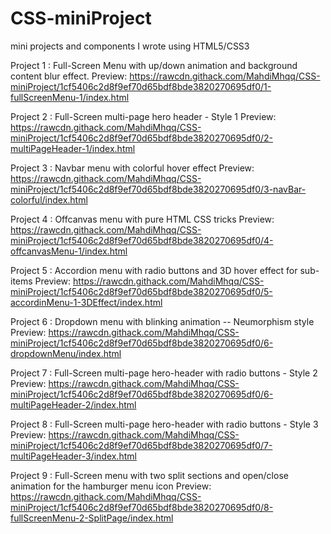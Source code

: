 # CSS-miniProject
mini projects and components I wrote using HTML5/CSS3

Project 1 :
Full-Screen Menu with up/down animation and background content blur effect.
Preview: https://rawcdn.githack.com/MahdiMhqq/CSS-miniProject/1cf5406c2d8f9ef70d65bdf8bde3820270695df0/1-fullScreenMenu-1/index.html

Project 2 :
Full-Screen multi-page hero header - Style 1
Preview: https://rawcdn.githack.com/MahdiMhqq/CSS-miniProject/1cf5406c2d8f9ef70d65bdf8bde3820270695df0/2-multiPageHeader-1/index.html

Project 3 :
Navbar menu with colorful hover effect
Preview: https://rawcdn.githack.com/MahdiMhqq/CSS-miniProject/1cf5406c2d8f9ef70d65bdf8bde3820270695df0/3-navBar-colorful/index.html

Project 4 :
Offcanvas menu with pure HTML CSS tricks 
Preview: https://rawcdn.githack.com/MahdiMhqq/CSS-miniProject/1cf5406c2d8f9ef70d65bdf8bde3820270695df0/4-offcanvasMenu-1/index.html

Project 5 :
Accordion menu with radio buttons and 3D hover effect for sub-items
Preview: https://rawcdn.githack.com/MahdiMhqq/CSS-miniProject/1cf5406c2d8f9ef70d65bdf8bde3820270695df0/5-accordinMenu-1-3DEffect/index.html

Project 6 :
Dropdown menu with blinking animation -- Neumorphism style
Preview: https://rawcdn.githack.com/MahdiMhqq/CSS-miniProject/1cf5406c2d8f9ef70d65bdf8bde3820270695df0/6-dropdownMenu/index.html

Project 7 :
Full-Screen multi-page hero-header with radio buttons - Style 2
Preview: https://rawcdn.githack.com/MahdiMhqq/CSS-miniProject/1cf5406c2d8f9ef70d65bdf8bde3820270695df0/6-multiPageHeader-2/index.html

Project 8 : 
Full-Screen multi-page hero-header with radio buttons - Style 3
Preview: https://rawcdn.githack.com/MahdiMhqq/CSS-miniProject/1cf5406c2d8f9ef70d65bdf8bde3820270695df0/7-multiPageHeader-3/index.html

Project 9 :
Full-Screen menu with two split sections and open/close animation for the hamburger menu icon
Preview: https://rawcdn.githack.com/MahdiMhqq/CSS-miniProject/1cf5406c2d8f9ef70d65bdf8bde3820270695df0/8-fullScreenMenu-2-SplitPage/index.html

